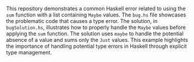 This repository demonstrates a common Haskell error related to using the `sum` function with a list containing `Maybe` values. The `bug.hs` file showcases the problematic code that causes a type error. The solution, in `bugSolution.hs`, illustrates how to properly handle the `Maybe` values before applying the `sum` function.  The solution uses `maybe` to handle the potential absence of a value and sums only the `Just` values.  This example highlights the importance of handling potential type errors in Haskell through explicit type management.